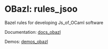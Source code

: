 # OBazl: rules_jsoo
Bazel rules for developing Js_of_OCaml software

Documentation: [docs_obazl](https://obazl.github.io/docs_obazl/)

Demos:  [demos_obazl](https://github.com/obazl/demos_obazl)

